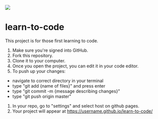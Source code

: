 ![](http://en.gravatar.com/userimage/107370100/a08594145564536138dfaaf072c7b241.png?size=200)

# learn-to-code

This project is for those first learning to code.

1. Make sure you're signed into GitHub.
1. Fork this repository. 
1. Clone it to your computer.
1. Once you open the project, you can edit it in your code editor. 
1. To push up your changes:
* navigate to correct directory in your terminal
* type "git add {name of files}" and press enter
* type "git commit -m {message describing changes}"
* type "git push origin master"
1. In your repo, go to "settings" and select host on github pages.
1. Your project will appear at https://username.github.io/learn-to-code/
